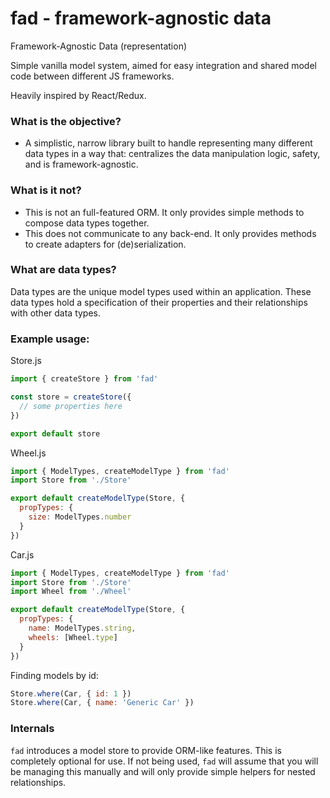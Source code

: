 # fad - framework-agnostic data

Framework-Agnostic Data (representation)

Simple vanilla model system, aimed for easy integration and shared
model code between different JS frameworks.

Heavily inspired by React/Redux.

### What is the objective?

- A simplistic, narrow library built to handle representing many different data types in a
  way that: centralizes the data manipulation logic, safety, and is framework-agnostic.

### What is it not?

- This is not an full-featured ORM. It only provides simple methods to compose data types together.
- This does not communicate to any back-end. It only provides methods to create adapters for (de)serialization.

### What are data types?

Data types are the unique model types used within an application. These data types
hold a specification of their properties and their relationships with other data types.

### Example usage:

Store.js

```js
import { createStore } from 'fad'

const store = createStore({
  // some properties here
})

export default store
```

Wheel.js

```js
import { ModelTypes, createModelType } from 'fad'
import Store from './Store'

export default createModelType(Store, {
  propTypes: {
    size: ModelTypes.number
  }
})
```

Car.js


```js
import { ModelTypes, createModelType } from 'fad'
import Store from './Store'
import Wheel from './Wheel'

export default createModelType(Store, {
  propTypes: {
    name: ModelTypes.string,
    wheels: [Wheel.type]
  }
})
```

Finding models by id:

```js
Store.where(Car, { id: 1 })
Store.where(Car, { name: 'Generic Car' })
```

### Internals

`fad` introduces a model store to provide ORM-like features. This is completely optional for use.
If not being used, `fad` will assume that you will be managing this manually and will only provide simple helpers for nested relationships.
